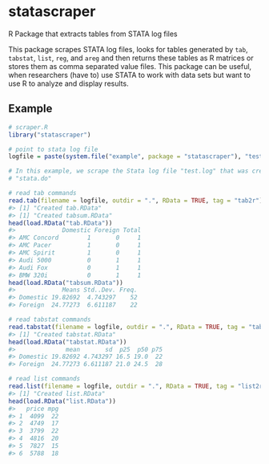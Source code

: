 # statascraper
R Package that extracts tables from STATA log files

This package scrapes STATA log files, looks for tables generated by `tab`, `tabstat`, `list`,  `reg`, and `areg` and then returns these tables as R matrices or stores them as comma separated value files. This package can be useful, when researchers (have to) use STATA to work with data sets but want to use R to analyze and display results.

## Example

``` r
# scraper.R
library("statascraper")

# point to stata log file
logfile = paste(system.file("example", package = "statascraper"), "test.log", sep = .Platform$file.sep)

# In this example, we scrape the Stata log file "test.log" that was created by
# "stata.do"

# read tab commands
read.tab(filename = logfile, outdir = ".", RData = TRUE, tag = "tab2r")
#> [1] "Created tab.RData"
#> [1] "Created tabsum.RData"
head(load.RData("tab.RData"))
#>             Domestic Foreign Total
#> AMC Concord        1       0     1
#> AMC Pacer          1       0     1
#> AMC Spirit         1       0     1
#> Audi 5000          0       1     1
#> Audi Fox           0       1     1
#> BMW 320i           0       1     1
head(load.RData("tabsum.RData"))
#>             Means Std..Dev. Freq.
#> Domestic 19.82692  4.743297    52
#> Foreign  24.77273  6.611187    22

# read tabstat commands
read.tabstat(filename = logfile, outdir = ".", RData = TRUE, tag = "tabstat2r")
#> [1] "Created tabstat.RData"
head(load.RData("tabstat.RData"))
#>              mean       sd  p25  p50 p75
#> Domestic 19.82692 4.743297 16.5 19.0  22
#> Foreign  24.77273 6.611187 21.0 24.5  28

# read list commands
read.list(filename = logfile, outdir = ".", RData = TRUE, tag = "list2r")
#> [1] "Created list.RData"
head(load.RData("list.RData"))
#>   price mpg
#> 1  4099  22
#> 2  4749  17
#> 3  3799  22
#> 4  4816  20
#> 5  7827  15
#> 6  5788  18
```
